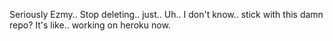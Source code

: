 Seriously Ezmy.. Stop deleting.. just.. Uh.. I don't know.. stick with this damn repo? It's like.. working on heroku now.
